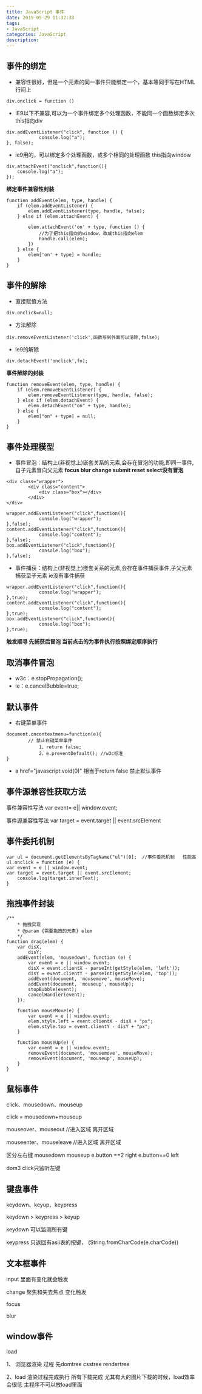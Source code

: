 ```yaml
---
title: JavaScript 事件
date: 2019-05-29 11:32:33
tags: 
- JavaScript 
categories: JavaScript 
description: 
---
```

## 事件的绑定

* 兼容性很好，但是一个元素的同一事件只能绑定一个，基本等同于写在HTML行间上
   
```
div.onclick = function ()
```
* IE9以下不兼容,可以为一个事件绑定多个处理函数，不能同一个函数绑定多次 this指向div

    
      
```
div.addEventListener("click", function () {
            console.log("a");
}, false);  
```

* ie9用的，可以绑定多个处理函数，或多个相同的处理函数 this指向window

    
      
```
div.attachEvent("onclick",function(){
    console.log("a");
});  
```

**绑定事件兼容性封装**

    
      
```
function addEvent(elem, type, handle) {
    if (elem.addEventListener) {
        elem.addEventListener(type, handle, false);
    } else if (elem.attachEvent) {

        elem.attachEvent('on' + type, function () {
            //为了把this指向的window，改成this指向elem
            handle.call(elem);
        })
    } else {
        elem['on' + type] = handle;
    }
}
```

## 事件的解除

* 直接赋值方法
        
```
div.onclick=null;
```
* 方法解除
     
```
div.removeEventListener('click',函数写到外面可以清除,false);
```
* ie9的解除

         
```
div.detachEvent('onclick',fn);    
```

**事件解除的封装**

    
      
```
function removeEvent(elem, type, handle) {
    if (elem.removeEventListener) {
        elem.removeEventListener(type, handle, false);
    } else if (elem.detachEvent) {
        elem.detachEvent("on" + type, handle);
    } else {
        elem["on" + type] = null;
    }
}   
```

## 事件处理模型

* 事件冒泡：结构上(非视觉上)嵌套关系的元素,会存在冒泡的功能,即同一事件,自子元素冒向父元素    **focus blur change submit reset select没有冒泡**


    
```
<div class="wrapper">
        <div class="content">
            <div class="box"></div>
        </div>
</div>   
```
    
      
```
wrapper.addEventListener("click",function(){
            console.log("wrapper");
},false);
content.addEventListener("click",function(){
            console.log("content");
},false);
box.addEventListener("click",function(){
            console.log("box");
},false);
```
* 事件捕获：结构上(非视觉上)嵌套关系的元素,会存在事件捕获事件,子父元素捕获至子元素 ie没有事件捕获

    
    
```
wrapper.addEventListener("click",function(){
            console.log("wrapper");
},true);
content.addEventListener("click",function(){
            console.log("content");
},true);
box.addEventListener("click",function(){
            console.log("box");
},true);
```
**触发顺寻 先捕获后冒泡 当前点击的为事件执行按照绑定顺序执行**

## 取消事件冒泡

* w3c：e.stopPropagation();
* ie：e.cancelBubble=true;

## 默认事件

* 右键菜单事件

    
    
```
document.oncontextmenu=function(e){
        // 禁止右键菜单事件
            1、return false;
            2、e.preventDefault(); //w3c标准
}   
```

* a href="javascript:void(0)" 相当于return false 禁止默认事件

## 事件源兼容性获取方法

事件兼容性写法 var event= e|| window.event;

事件源兼容性写法 var target = event.target || event.srcElement

## 事件委托机制

    
      
```
var ul = document.getElementsByTagName("ul")[0];  //事件委托机制   性能高
ul.onclick = function (e) {
var event = e || window.event;
var target = event.target || event.srcElement;
    console.log(target.innerText);
}  
```

## 拖拽事件封装

    
      
```
/**
    * 拖拽实现
    * @param {需要拖拽的元素} elem 
    */
function drag(elem) {
    var disX,
        disY;
    addEvent(elem, 'mousedown', function (e) {
        var event = e || window.event;
        disX = event.clientX - parseInt(getStyle(elem, 'left'));
        disY = event.clientY - parseInt(getStyle(elem, 'top'));
        addEvent(document, 'mousemove', mouseMove);
        addEvent(document, 'mouseup', mouseUp);
        stopBubble(event);
        cancelHandler(event);
    });

    function mouseMove(e) {
        var event = e || window.event;
        elem.style.left = event.clientX - disX + "px";
        elem.style.top = event.clientY - disY + "px";
    }

    function mouseUp(e) {
        var event = e || window.event;
        removeEvent(document, 'mousemove', mouseMove);
        removeEvent(document, 'mouseup', mouseUp);
    }
}
```
## 鼠标事件

click、mousedown、mouseup

click = mousedown+mouseup



mouseover、mouseout //进入区域 离开区域

mouseenter、mouseleave //进入区域 离开区域



区分左右键 mousedown mouseup e.button ==2 right e.button==0 left



dom3 click只监听左键

## 键盘事件

keydown、keyup、keypress

keydown > keypress > keyup

keydown 可以监测所有键

keypress 只返回有asii表的按键， (String.fromCharCode(e.charCode))

## 文本框事件

input 里面有变化就会触发

change 聚焦和失去焦点 变化触发

focus

blur

## window事件

load

1、 浏览器渲染 过程 先domtree csstree rendertree

2、load 渲染过程完成执行 所有下载完成 尤其有大的图片下载的时候，load效率会很低   主程序不可以放load里面


